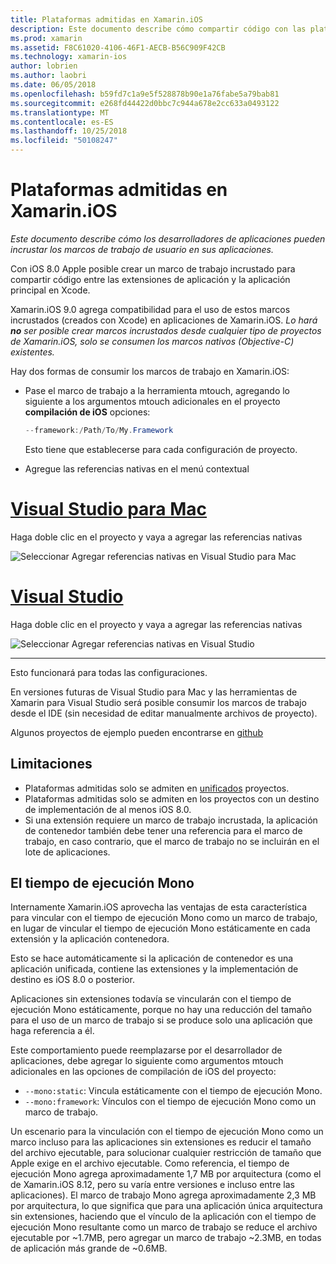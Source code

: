 ```yaml
---
title: Plataformas admitidas en Xamarin.iOS
description: Este documento describe cómo compartir código con las plataformas admitidas en una aplicación de Xamarin.iOS. Esto puede hacerse con la herramienta mtouch o las referencias nativas.
ms.prod: xamarin
ms.assetid: F8C61020-4106-46F1-AECB-B56C909F42CB
ms.technology: xamarin-ios
author: lobrien
ms.author: laobri
ms.date: 06/05/2018
ms.openlocfilehash: b59fd7c1a9e5f528878b90e1a76fabe5a79bab81
ms.sourcegitcommit: e268fd44422d0bbc7c944a678e2cc633a0493122
ms.translationtype: MT
ms.contentlocale: es-ES
ms.lasthandoff: 10/25/2018
ms.locfileid: "50108247"
---
```

# <a name="embedded-frameworks-in-xamarinios"></a>Plataformas admitidas en Xamarin.iOS

_Este documento describe cómo los desarrolladores de aplicaciones pueden incrustar los marcos de trabajo de usuario en sus aplicaciones._

Con iOS 8.0 Apple posible crear un marco de trabajo incrustado para compartir código entre las extensiones de aplicación y la aplicación principal en Xcode.

Xamarin.iOS 9.0 agrega compatibilidad para el uso de estos marcos incrustados (creados con Xcode) en aplicaciones de Xamarin.iOS. *Lo hará **no** ser posible crear marcos incrustados desde cualquier tipo de proyectos de Xamarin.iOS, solo se consumen los marcos nativos (Objective-C) existentes.*

Hay dos formas de consumir los marcos de trabajo en Xamarin.iOS:

- Pase el marco de trabajo a la herramienta mtouch, agregando lo siguiente a los argumentos mtouch adicionales en el proyecto **compilación de iOS** opciones:

  ```csharp
  --framework:/Path/To/My.Framework
  ```

  Esto tiene que establecerse para cada configuración de proyecto.

- Agregue las referencias nativas en el menú contextual

# <a name="visual-studio-for-mactabmacos"></a>[Visual Studio para Mac](#tab/macos)

Haga doble clic en el proyecto y vaya a agregar las referencias nativas

![](embedded-frameworks-images/xam-native-refs.png "Seleccionar Agregar referencias nativas en Visual Studio para Mac")

# <a name="visual-studiotabwindows"></a>[Visual Studio](#tab/windows)

Haga doble clic en el proyecto y vaya a agregar las referencias nativas

![](embedded-frameworks-images/vs-native-refs.png "Seleccionar Agregar referencias nativas en Visual Studio")

-----

  Esto funcionará para todas las configuraciones.

En versiones futuras de Visual Studio para Mac y las herramientas de Xamarin para Visual Studio será posible consumir los marcos de trabajo desde el IDE (sin necesidad de editar manualmente archivos de proyecto).

Algunos proyectos de ejemplo pueden encontrarse en [github](https://github.com/rolfbjarne/embedded-frameworks)

## <a name="limitations"></a>Limitaciones

- Plataformas admitidas solo se admiten en [unificados](~/cross-platform/macios/unified/index.md) proyectos.
- Plataformas admitidas solo se admiten en los proyectos con un destino de implementación de al menos iOS 8.0.
- Si una extensión requiere un marco de trabajo incrustada, la aplicación de contenedor también debe tener una referencia para el marco de trabajo, en caso contrario, que el marco de trabajo no se incluirán en el lote de aplicaciones.

## <a name="the-mono-runtime"></a>El tiempo de ejecución Mono

Internamente Xamarin.iOS aprovecha las ventajas de esta característica para vincular con el tiempo de ejecución Mono como un marco de trabajo, en lugar de vincular el tiempo de ejecución Mono estáticamente en cada extensión y la aplicación contenedora.

Esto se hace automáticamente si la aplicación de contenedor es una aplicación unificada, contiene las extensiones y la implementación de destino es iOS 8.0 o posterior.

Aplicaciones sin extensiones todavía se vincularán con el tiempo de ejecución Mono estáticamente, porque no hay una reducción del tamaño para el uso de un marco de trabajo si se produce solo una aplicación que haga referencia a él.

Este comportamiento puede reemplazarse por el desarrollador de aplicaciones, debe agregar lo siguiente como argumentos mtouch adicionales en las opciones de compilación de iOS del proyecto:

- `--mono:static`: Vincula estáticamente con el tiempo de ejecución Mono.
- `--mono:framework`: Vínculos con el tiempo de ejecución Mono como un marco de trabajo.

Un escenario para la vinculación con el tiempo de ejecución Mono como un marco incluso para las aplicaciones sin extensiones es reducir el tamaño del archivo ejecutable, para solucionar cualquier restricción de tamaño que Apple exige en el archivo ejecutable. Como referencia, el tiempo de ejecución Mono agrega aproximadamente 1,7 MB por arquitectura (como el de Xamarin.iOS 8.12, pero su varía entre versiones e incluso entre las aplicaciones). El marco de trabajo Mono agrega aproximadamente 2,3 MB por arquitectura, lo que significa que para una aplicación única arquitectura sin extensiones, haciendo que el vínculo de la aplicación con el tiempo de ejecución Mono resultante como un marco de trabajo se reduce el archivo ejecutable por ~1.7MB, pero agregar un marco de trabajo ~2.3MB, en todas de aplicación más grande de ~0.6MB.

